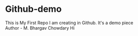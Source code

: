 # Github-demo
This is My First Repo I am creating in Github. It's a demo piece<br>
Author - M. Bhargav Chowdary
Hi